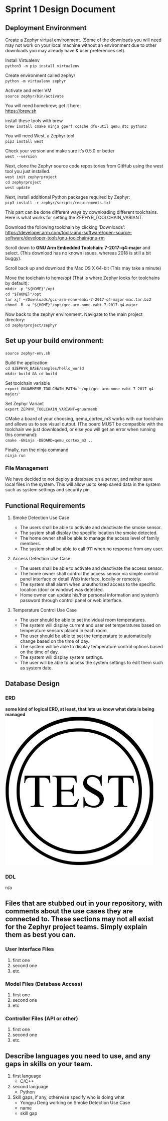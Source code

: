 # Sprint 1 Design Document

## Deployment Environment

Create a Zephyr virtual environment. (Some of the downloads you will need may not work on your local machine without an environment due to other downloads you may already have & user preferences set).

Install Virtualenv  
`python3 -m pip install virtualenv`

Create environment called zephyr   
`python -m virtualenv zephyr`

Activate and enter VM  
`source zephyr/bin/activate`

You will need homebrew; get it here:  
https://brew.sh

install these tools with brew  
`brew install cmake ninja gperf ccache dfu-util qemu dtc python3`

You will need West, a Zephyr tool  
`pip3 install west`

Check your version and make sure it’s 0.5.0 or better  
`west --version`

Next, clone the Zephyr source code repositories from GitHub using the west tool you just installed.  
 `west init zephyrproject`  
 `cd zephyrproject`  
 `west update`

 Next, install additional Python packages required by Zephyr:  
 `pip3 install -r zephyr/scripts/requirements.txt`

This part can be done different ways by downloading different toolchains. Here is what works for setting the ZEPHYR_TOOLCHAIN_VARIANT.

Download the following toolchain by clicking ‘Downloads’:  
https://developer.arm.com/tools-and-software/open-source-software/developer-tools/gnu-toolchain/gnu-rm

Scroll down to **GNU Arm Embedded Toolchain: 7-2017-q4-major** and select. (This download has no known issues, whereas 2018 is still a bit buggy).

Scroll back up and download the Mac OS X 64-bit (This may take a minute)

Move the toolchain to home/opt (That is where Zephyr looks for toolchains by default):  
`mkdir -p "${HOME}"/opt`  
`cd "${HOME}"/opt`  
`tar xjf ~/Downloads/gcc-arm-none-eabi-7-2017-q4-major-mac.tar.bz2`  
`chmod -R -w "${HOME}"/opt/gcc-arm-none-eabi-7-2017-q4-major`

Now back to the zephyr environment. Navigate to the main project directory:  
`cd zephyrproject/zephyr`

## Set up your build environment:  
`source zephyr-env.sh`

Build the application:  
`cd $ZEPHYR_BASE/samples/hello_world`  
`mkdir build && cd build`

Set toolchain variable  
`export GNUARMEMB_TOOLCHAIN_PATH='~/opt/gcc-arm-none-eabi-7-2017-q4-major/'`

Set Zephyr Variant  
`export ZEPHYR_TOOLCHAIN_VARIANT=gnuarmemb`

CMake a board of your choosing, qemu_cortex_m3 works with our toolchain and allows us to see visual output. (The board MUST be compatible with the toolchain we just downloaded, or else you will get an error when running this command):  
`cmake -GNinja -DBOARD=qemu_cortex_m3 ..`

Finally, run the ninja command  
`ninja run`

### File Management

We have decided to not deploy a database on a server, and rather save local files in the system. This will allow us to keep saved data in the system such as system settings and security pin.

## Functional Requirements

1. Smoke Detection Use Case
	- The users shall be able to activate and deactivate the smoke sensor.
	- The system shall display the specific location the smoke detected.
	- The home owner shall be able to manage the access level of family members.
	- The system shall be able to call 911 when no response from any user.
2. Access Detection Use Case		
	- The users shall be able to activate and deactivate the access sensor.
	- The home owner shall control the access sensor via simple control panel interface or detail Web interface, locally or remotely.
	- The system shall alarm when unauthorized access to the specific location (door or window) was detected.
	- Home owner can update his/her personal information and system’s password through control panel or web interface.

3. Temperature Control Use Case
	- The user should be able to set individual room temperatures.
	- The system will display current and user set temperatures based on temperature sensors placed in each room.
	- The user should be able to set the temperature to automatically change based on the time of day. 
	- The system will be able to display temperature control options based on the time of day.
	- The system will display system settings.
	- The user will be able to access the system settings to edit them such as system date.

## Database Design

### ERD

**some kind of logical ERD, at least, that lets us know what data is being managed**
![ERD](../UseCaseDiagrams/example.png)

### DDL 

n/a

## Files that are stubbed out in your repository, with comments about the use cases they are connected to. These sections may not all exist for the Zephyr project teams. Simply explain them as best you can. 

### User Interface Files

1. first one
2. second one
3. etc.


### Model Files (Database Access)

1. first one
2. second one
3. etc


### Controller Files (API or other)

1. first one 
2. second one
3. etc. 

## Describe languages you need to use, and any gaps in skills on your team. 

1. first language 
    - C/C++
2. second language 
    - Python
3. Skill gaps, if any, otherwise specify who is doing what
    - Yongyu Deng working on Smoke Detection Use Case
    - name
    - skill gap 

